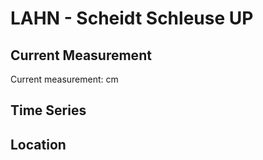 # LAHN - Scheidt Schleuse UP

## Current Measurement

Current measurement: <Value topic="rivers/pegel-online/LAHN/Scheidt-Schleuse-UP/measurementValue"/> cm

## Time Series

<TimeSeries topic="rivers/pegel-online/LAHN/Scheidt-Schleuse-UP/measurementValue" period="week" />

## Location

<WorldMap>
  <Marker lat="50.337311247270264" lon="7.929973188945541" labelTopic="rivers/pegel-online/LAHN/Scheidt-Schleuse-UP/measurementValue" />
</WorldMap>
